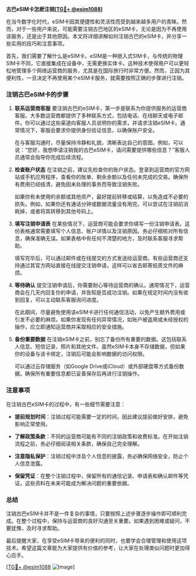 **古巴eSIM卡怎麽注销[[TG💪+ @esim1088](https://t.me/s/esim1088)]**

在当今数字化时代，eSIM卡因其便捷性和灵活性而受到越来越多用户的青睐。然而，对于一些用户来说，可能需要注销古巴地区的eSIM卡，无论是因为不再使用该服务，还是出于其他原因。本文将详细讲解如何注销古巴的eSIM卡，并分享一些实用的技巧和注意事项。

首先，我们需要了解什么是eSIM卡。eSIM是一种嵌入式SIM卡，与传统的物理SIM卡不同，它直接集成在设备中，无需更换实体卡。这种技术使得用户可以更轻松地管理多个网络运营商的服务，尤其是在国际旅行时非常方便。然而，正因为其便利性，一旦决定不再使用某个eSIM卡服务，就需要按照正确的步骤进行注销。

### 注销古巴eSIM卡的步骤

1. **联系运营商客服**
   要注销古巴的eSIM卡，第一步是联系为你提供服务的运营商客服。大多数运营商都提供了多种联系方式，包括电话、在线聊天或电子邮件。你可以通过这些渠道向客服人员说明你的需求，并请求注销eSIM卡。通常情况下，客服会要求你提供身份验证信息，以确保账户安全。

   在与客服沟通时，尽量保持冷静和礼貌，清晰表达自己的意图。例如，可以说：“您好，我想申请注销我的古巴eSIM卡，请问需要提供哪些信息？”客服人员通常会指导你完成后续流程。

2. **检查账户状态**
   在注销之前，建议先检查你的账户状态。登录到运营商的官方网站或手机应用程序，查看你的账单、剩余余额以及任何未完成的交易。确保所有费用已经结清，避免因未处理的事务而导致注销失败。

   如果你有未使用的余额或其他资产，最好提前转移或结算，以免造成不必要的损失。例如，如果你还有通话分钟或数据流量没有用完，可以尝试在注销前消耗掉，或者将其转移到其他号码上。

3. **填写注销申请表**
   在某些情况下，运营商可能会要求你填写一份注销申请表。这份表格通常需要填写个人信息、账户详情以及注销原因。务必仔细核对所有信息，确保准确无误。如果表格中有任何不清楚的地方，及时联系客服寻求帮助。

   填写完毕后，可以通过邮件或在线提交的方式发送给运营商。有些运营商还支持通过其官方网站直接在线提交注销申请，这样可以省去邮寄纸质文件的麻烦。

4. **等待确认**
   提交注销申请后，你需要耐心等待运营商的确认。通常情况下，运营商会在几天内回复你的申请，并告知是否成功注销。如果在规定时间内没有收到回复，可以主动联系客服询问进度。

   在此期间，尽量避免使用该eSIM卡进行任何通信活动，以免产生额外费用或引发不必要的麻烦。如果你发现有任何异常情况，如账户被盗用或未经授权的操作，应立即通知运营商并采取相应的安全措施。

5. **备份重要数据**
   在注销eSIM卡之前，别忘了备份所有重要的数据。这包括联系人信息、短信记录、照片和其他文件。虽然eSIM卡本身不存储数据，但如果你的设备与该卡绑定，注销后可能会影响数据的访问权限。

   可以通过云存储服务（如Google Drive或iCloud）或外部硬盘等方式备份数据。确保所有重要信息都已妥善保存后再进行注销操作。

### 注意事项

在注销古巴eSIM卡的过程中，有一些细节需要注意：

- **提前规划时间**：注销过程可能需要一定的时间，因此建议提前做好安排，避免影响正常使用。
  
- **了解政策条款**：不同的运营商可能有不同的注销政策和收费标准。在开始注销流程之前，务必仔细阅读相关条款，确保自己完全理解。

- **注意隐私保护**：注销过程中涉及个人信息的披露，务必确保网络安全，防止个人信息泄露。

- **保留凭证**：在整个注销过程中，保留所有的通信记录、申请表和确认邮件等凭证。这些资料在未来可能成为解决问题的重要依据。

### 总结

注销古巴eSIM卡并不是一件复杂的事情，只要按照上述步骤逐步操作即可顺利完成。在整个过程中，保持与运营商的良好沟通至关重要。如果遇到困难或疑问，不要犹豫，及时寻求帮助。

最后提醒大家，在享受eSIM卡带来的便利的同时，也要学会合理管理和使用这项技术。希望这篇文章能为大家提供有价值的参考，让大家在处理类似问题时更加得心应手。

[[TG💪+ @esim1088](https://t.me/s/esim1088) ![Image](https://i.postimg.cc/4NQfJmqS/Snipaste-2025-05-13-00-14-12.png)]